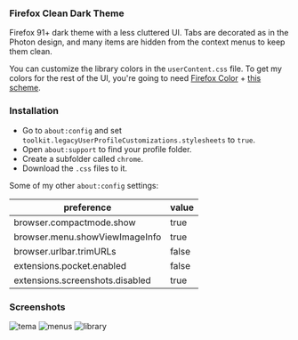 ### Firefox Clean Dark Theme
Firefox 91+ dark theme with a less cluttered UI. Tabs are decorated as in the Photon design, and many items are hidden from the context menus to keep them clean.

You can customize the library colors in the `userContent.css` file. To get my colors for the rest of the UI, you're going to need [Firefox Color](https://addons.mozilla.org/firefox/addon/firefox-color/) + [this scheme](https://color.firefox.com/?theme=XQAAAALVAQAAAAAAAABBqYhm849SCia-yK6EGccwS-xMDPr79BBS1IAYgPpJmMqoaMV1vHo2YUqSSJyfqfEElOKeefwI-tbzqoRDRLIzVMoSNIP805DV03v8JvcdcyT0427obVnbvSJfElAe9k5xpuDQ-Jv7ZYgCTAciAVJM3AAB9jZlExcqxFlrSQPtbGo5s-rGhgARZFWv3FDTTmGrLcA4KGQdT1wnsspZEH8ViLVzTxgf84N6T5x28ZKqanWFsJ5TU5h6bkyiqoeHYWvcx49V7TEvLwq_Fc3DEtvX-o0Kz98swk86tNZhfG0XqqgxiLlVOf_iw6H3).

### Installation
* Go to `about:config` and set `toolkit.legacyUserProfileCustomizations.stylesheets` to `true`.
* Open `about:support` to find your profile folder. 
* Create a subfolder called `chrome`.
* Download the `.css` files to it.



Some of my other `about:config` settings:

| preference      | value |
| ----------- | ----------- |
| browser.compactmode.show   | true |
| browser.menu.showViewImageInfo   | true |
| browser.urlbar.trimURLs  | false |
| extensions.pocket.enabled   | false |
| extensions.screenshots.disabled   | true |


### Screenshots

![tema](https://user-images.githubusercontent.com/6733770/129502766-1eb72eaa-03db-4ed4-b942-c15a7ae61a69.png)
![menus](https://user-images.githubusercontent.com/6733770/129502765-1ce449b4-f914-45fa-89c0-5633c1b0ec67.png)
![library](https://user-images.githubusercontent.com/6733770/129502762-bf91a7fc-cefa-43d9-b096-79313000ef4a.png)
